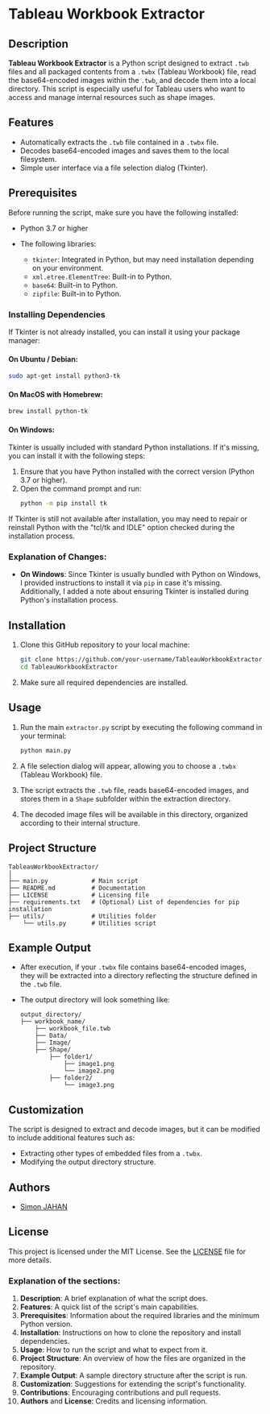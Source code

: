 # Tableau Workbook Extractor

## Description

**Tableau Workbook Extractor** is a Python script designed to extract `.twb` files and all packaged contents from a `.twbx` (Tableau Workbook) file, read the base64-encoded images within the `.twb`, and decode them into a local directory. This script is especially useful for Tableau users who want to access and manage internal resources such as shape images.

## Features

- Automatically extracts the `.twb` file contained in a `.twbx` file.
- Decodes base64-encoded images and saves them to the local filesystem.
- Simple user interface via a file selection dialog (Tkinter).

## Prerequisites

Before running the script, make sure you have the following installed:

- Python 3.7 or higher
- The following libraries:

  - `tkinter`: Integrated in Python, but may need installation depending on your environment.
  - `xml.etree.ElementTree`: Built-in to Python.
  - `base64`: Built-in to Python.
  - `zipfile`: Built-in to Python.

### Installing Dependencies

If Tkinter is not already installed, you can install it using your package manager:

#### On Ubuntu / Debian:
```bash
sudo apt-get install python3-tk
```

#### On MacOS with Homebrew:
```bash
brew install python-tk
```

#### On Windows:
Tkinter is usually included with standard Python installations. If it's missing, you can install it with the following steps:

1. Ensure that you have Python installed with the correct version (Python 3.7 or higher).
2. Open the command prompt and run:
   ```bash
   python -m pip install tk
   ```

If Tkinter is still not available after installation, you may need to repair or reinstall Python with the "tcl/tk and IDLE" option checked during the installation process.

### Explanation of Changes:

- **On Windows**: Since Tkinter is usually bundled with Python on Windows, I provided instructions to install it via `pip` in case it's missing. Additionally, I added a note about ensuring Tkinter is installed during Python's installation process.

## Installation

1. Clone this GitHub repository to your local machine:
   ```bash
   git clone https://github.com/your-username/TableauWorkbookExtractor.git
   cd TableauWorkbookExtractor
   ```

2. Make sure all required dependencies are installed.

## Usage

1. Run the main `extractor.py` script by executing the following command in your terminal:

   ```bash
   python main.py
   ```

2. A file selection dialog will appear, allowing you to choose a `.twbx` (Tableau Workbook) file.

3. The script extracts the `.twb` file, reads base64-encoded images, and stores them in a `Shape` subfolder within the extraction directory.

4. The decoded image files will be available in this directory, organized according to their internal structure.

## Project Structure

```
TableauWorkbookExtractor/
│
├── main.py            # Main script
├── README.md          # Documentation
├── LICENSE            # Licensing file
├── requirements.txt   # (Optional) List of dependencies for pip installation
├── utils/             # Utilities folder
    └── utils.py       # Utilities script
```

## Example Output

- After execution, if your `.twbx` file contains base64-encoded images, they will be extracted into a directory reflecting the structure defined in the `.twb` file.
- The output directory will look something like:

  ```
  output_directory/
  ├── workbook_name/
      ├── workbook_file.twb
      ├── Data/
      ├── Image/
      ├── Shape/
          ├── folder1/
              ├── image1.png
              └── image2.png
          ├── folder2/
              └── image3.png
  ```

## Customization

The script is designed to extract and decode images, but it can be modified to include additional features such as:

- Extracting other types of embedded files from a `.twbx`.
- Modifying the output directory structure.

## Authors

- [Simon JAHAN](https://github.com/SimonJahan)

## License

This project is licensed under the MIT License. See the [LICENSE](./LICENSE) file for more details.

### Explanation of the sections:

1. **Description**: A brief explanation of what the script does.
2. **Features**: A quick list of the script's main capabilities.
3. **Prerequisites**: Information about the required libraries and the minimum Python version.
4. **Installation**: Instructions on how to clone the repository and install dependencies.
5. **Usage**: How to run the script and what to expect from it.
6. **Project Structure**: An overview of how the files are organized in the repository.
7. **Example Output**: A sample directory structure after the script is run.
8. **Customization**: Suggestions for extending the script's functionality.
9. **Contributions**: Encouraging contributions and pull requests.
10. **Authors** and **License**: Credits and licensing information.
